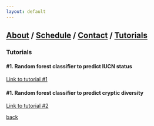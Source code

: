 ```yaml
---
layout: default
---
```

## [About](index.md) / [Schedule](./Schedule.html) / [Contact](./Contact.html) / [Tutorials](./Tutorials.html)

### Tutorials

#### #1. Random forest classifier to predict IUCN status
[Link to tutorial #1](https://predictivephylogeography-ssb2018.github.io/Random_Forest.html)

#### #1. Random forest classifier to predict cryptic diversity
[Link to tutorial #2](https://predictivephylogeography-ssb2018.github.io/PNWPhylogeo05212018.html)

[back](./)
